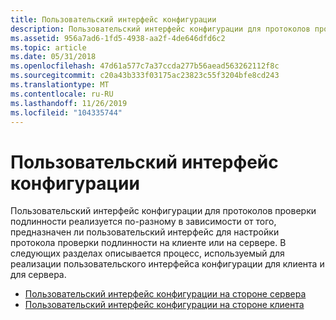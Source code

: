 ```yaml
---
title: Пользовательский интерфейс конфигурации
description: Пользовательский интерфейс конфигурации для протоколов проверки подлинности реализуется по-разному в зависимости от того, предназначен ли пользовательский интерфейс для настройки протокола проверки подлинности на клиенте или на сервере.
ms.assetid: 956a7ad6-1fd5-4938-aa2f-4de646dfd6c2
ms.topic: article
ms.date: 05/31/2018
ms.openlocfilehash: 47d61a577c7a37ccda277b56aead563262112f8c
ms.sourcegitcommit: c20a43b333f03175ac23823c55f3204bfe8cd243
ms.translationtype: MT
ms.contentlocale: ru-RU
ms.lasthandoff: 11/26/2019
ms.locfileid: "104335744"
---
```

# <a name="configuration-user-interface"></a>Пользовательский интерфейс конфигурации

Пользовательский интерфейс конфигурации для протоколов проверки подлинности реализуется по-разному в зависимости от того, предназначен ли пользовательский интерфейс для настройки протокола проверки подлинности на клиенте или на сервере. В следующих разделах описывается процесс, используемый для реализации пользовательского интерфейса конфигурации для клиента и для сервера.

-   [Пользовательский интерфейс конфигурации на стороне сервера](server-side-configuration-user-interface.md)
-   [Пользовательский интерфейс конфигурации на стороне клиента](client-side-configuration-user-interface.md)

 

 




